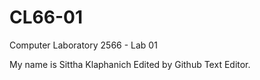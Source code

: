 # CL66-01

Computer Laboratory 2566 - Lab 01

My name is Sittha Klaphanich
Edited by Github Text Editor.
